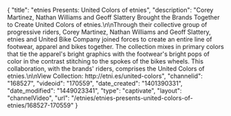 {
    "title": "etnies Presents: United Colors of etnies",
    "description": "Corey Martinez, Nathan Williams and Geoff Slattery Brought the Brands Together to Create United Colors of etnies.\n\nThrough their collective group of progressive riders, Corey Martinez, Nathan Williams and Geoff Slattery, etnies and United Bike Company joined forces to create an entire line of footwear, apparel and bikes together. The collection mixes in primary colors that tie the apparel's bright graphics with the footwear's bright pops of color in the contrast stitching to the spokes of the bikes wheels. This collaboration, with the brands' riders, comprises the United Colors of etnies.\n\nView Collection: http:\/\/etni.es\/united-colors",
    "channelid": "168527",
    "videoid": "170559",
    "date_created": "1401390331",
    "date_modified": "1449023341",
    "type": "captivate",
    "layout": "channelVideo",
    "url": "\/etnies\/etnies-presents-united-colors-of-etnies\/168527-170559"
}